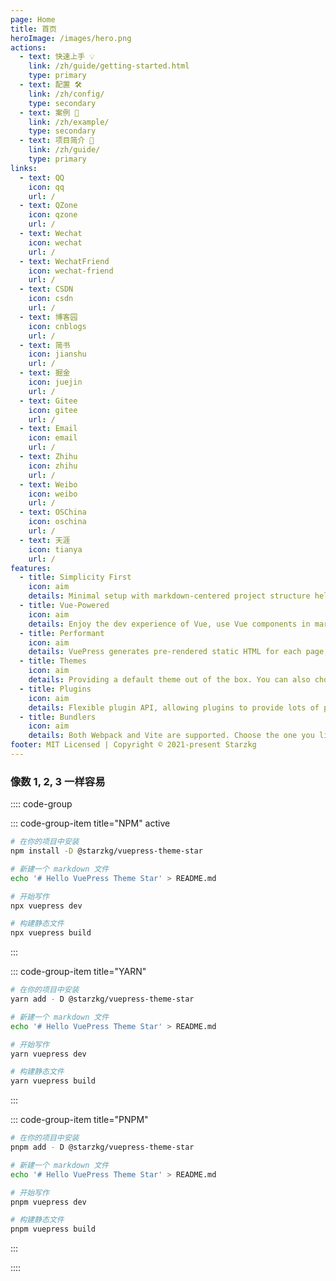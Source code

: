 ```yaml
---
page: Home
title: 首页
heroImage: /images/hero.png
actions:
  - text: 快速上手 💡
    link: /zh/guide/getting-started.html
    type: primary
  - text: 配置 🛠
    link: /zh/config/
    type: secondary
  - text: 案例 🧩
    link: /zh/example/
    type: secondary
  - text: 项目简介 🚀
    link: /zh/guide/
    type: primary
links:
  - text: QQ
    icon: qq
    url: /
  - text: QZone
    icon: qzone
    url: /
  - text: Wechat
    icon: wechat
    url: /
  - text: WechatFriend
    icon: wechat-friend
    url: /
  - text: CSDN
    icon: csdn
    url: /
  - text: 博客园
    icon: cnblogs
    url: /
  - text: 简书
    icon: jianshu
    url: /
  - text: 掘金
    icon: juejin
    url: /
  - text: Gitee
    icon: gitee
    url: /
  - text: Email
    icon: email
    url: /
  - text: Zhihu
    icon: zhihu
    url: /
  - text: Weibo
    icon: weibo
    url: /
  - text: OSChina
    icon: oschina
    url: /
  - text: 天涯
    icon: tianya
    url: /
features:
  - title: Simplicity First
    icon: aim
    details: Minimal setup with markdown-centered project structure helps you focus on writing.
  - title: Vue-Powered
    icon: aim
    details: Enjoy the dev experience of Vue, use Vue components in markdown, and develop custom themes with Vue.
  - title: Performant
    icon: aim
    details: VuePress generates pre-rendered static HTML for each page, and runs as an SPA once a page is loaded.
  - title: Themes
    icon: aim
    details: Providing a default theme out of the box. You can also choose a community theme or create your own one.
  - title: Plugins
    icon: aim
    details: Flexible plugin API, allowing plugins to provide lots of plug-and-play features for your site.
  - title: Bundlers
    icon: aim
    details: Both Webpack and Vite are supported. Choose the one you like!
footer: MIT Licensed | Copyright © 2021-present Starzkg
---
```


### 像数 1, 2, 3 一样容易

:::: code-group

::: code-group-item title="NPM" active

```bash
# 在你的项目中安装
npm install -D @starzkg/vuepress-theme-star

# 新建一个 markdown 文件
echo '# Hello VuePress Theme Star' > README.md

# 开始写作
npx vuepress dev

# 构建静态文件
npx vuepress build
```

:::

::: code-group-item title="YARN"

```bash
# 在你的项目中安装
yarn add - D @starzkg/vuepress-theme-star

# 新建一个 markdown 文件
echo '# Hello VuePress Theme Star' > README.md

# 开始写作
yarn vuepress dev

# 构建静态文件
yarn vuepress build
```

:::

::: code-group-item title="PNPM"

```bash
# 在你的项目中安装
pnpm add - D @starzkg/vuepress-theme-star

# 新建一个 markdown 文件
echo '# Hello VuePress Theme Star' > README.md

# 开始写作
pnpm vuepress dev

# 构建静态文件
pnpm vuepress build
```

:::

:::: 

